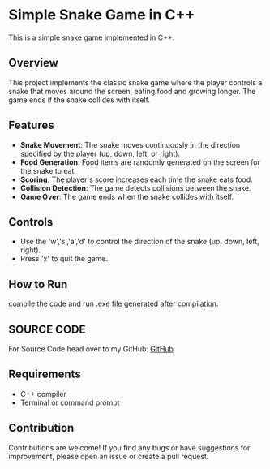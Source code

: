 # Simple Snake Game in C++

This is a simple snake game implemented in C++.

## Overview

This project implements the classic snake game where the player controls a snake that moves around the screen, eating food and growing longer. The game ends if the snake collides with itself.

## Features

- **Snake Movement**: The snake moves continuously in the direction specified by the player (up, down, left, or right).
- **Food Generation**: Food items are randomly generated on the screen for the snake to eat.
- **Scoring**: The player's score increases each time the snake eats food.
- **Collision Detection**: The game detects collisions between the snake.
- **Game Over**: The game ends when the snake collides with itself.

## Controls

- Use the 'w','s','a','d' to control the direction of the snake (up, down, left, right).
- Press 'x' to quit the game.

## How to Run

compile the code and run .exe file generated after compilation.

## SOURCE CODE
For Source Code head over to my GitHub: [GitHub](https://github.com/Rajatsingh900k/Snake-Game)
## Requirements

- C++ compiler
- Terminal or command prompt

## Contribution

Contributions are welcome! If you find any bugs or have suggestions for improvement, please open an issue or create a pull request.

